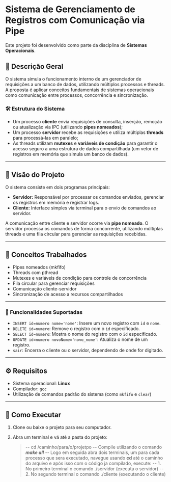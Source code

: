 # Sistema de Gerenciamento de Registros com Comunicação via Pipe

Este projeto foi desenvolvido como parte da disciplina de **Sistemas Operacionais**.

## 📌 Descrição Geral

O sistema simula o funcionamento interno de um gerenciador de requisições a um banco de dados, utilizando múltiplos processos e threads. A proposta é aplicar conceitos fundamentais de sistemas operacionais como comunicação entre processos, concorrência e sincronização.

### 🛠️ Estrutura do Sistema

- Um processo **cliente** envia requisições de consulta, inserção, remoção ou atualização via IPC (utilizando **pipes nomeados**);
- Um processo **servidor** recebe as requisições e utiliza múltiplas **threads** para processá-las em paralelo;
- As threads utilizam **mutexes** e **variáveis de condição** para garantir o acesso seguro a uma estrutura de dados compartilhada (um vetor de registros em memória que simula um banco de dados).

---

## 🔧 Visão do Projeto

O sistema consiste em dois programas principais:

- **Servidor:** Responsável por processar os comandos enviados, gerenciar os registros em memória e registrar logs.
- **Cliente:** Interface simples via terminal para o envio de comandos ao servidor.

A comunicação entre cliente e servidor ocorre via **pipe nomeado**. O servidor processa os comandos de forma concorrente, utilizando múltiplas threads e uma fila circular para gerenciar as requisições recebidas.

---

## 🧠 Conceitos Trabalhados

- Pipes nomeados (mkfifo)
- Threads com pthread
- Mutexes e variáveis de condição para controle de concorrência
- Fila circular para gerenciar requisições
- Comunicação cliente-servidor
- Sincronização de acesso a recursos compartilhados

---

### 🦾 Funcionalidades Suportadas

- `INSERT id=numero nome='nome'`: Insere um novo registro com `id` e `nome`.
- `DELETE id=numero`: Remove o registro com o `id` especificado.
- `SELECT id=numero`: Mostra o nome do registro com o `id` especificado.
- `UPDATE id=numero novoNome='novo_nome'`: Atualiza o nome de um registro.
- `sair`: Encerra o cliente ou o servidor, dependendo de onde for digitado.

---

## ⚙️ Requisitos

- Sistema operacional: **Linux**
- Compilador: `gcc`
- Utilização de comandos padrão do sistema (como `mkfifo` e `clear`)

---

## 🚀 Como Executar

1. Clone ou baixe o projeto para seu computador.
2. Abra um terminal e vá até a pasta do projeto:
   
    >-- cd /caminho/para/o/projetpo
    >-- Compile utilizando o comando ***make all***
    >-- Logo em seguida abra dois terminais, um para cada processo que sera executado, navegue usando **cd** até o caminho do arquivo e após isso com o código ja compilado, execute:
    > -- 1. No primeiro terminal o comando ./servidor (executa o servidor)
    > -- 2. No segundo terminal o comando ./cliente (executando o cliente)
